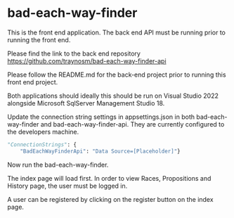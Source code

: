 # bad-each-way-finder

This is the front end application. The back end API must be running prior to running the front end.

Please find the link to the back end repository https://github.com/traynosm/bad-each-way-finder-api

Please follow the README.md for the back-end project prior to running this front end project.

Both applications should ideally this should be run on Visual Studio 2022 alongside Microsoft SqlServer Management Studio 18.

Update the connection string settings in appsettings.json in both bad-each-way-finder and bad-each-way-finder-api. They are currently configured to the developers machine. 

```python
"ConnectionStrings": {
    "BadEachWayFinderApi": "Data Source=[Placeholder]"}
```

Now run the bad-each-way-finder.

The index page will load first. In order to view Races, Propositions and History page, the user must be logged in.

A user can be registered by clicking on the register button on the index page. 

